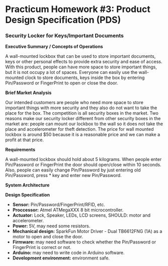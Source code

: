 # Practicum Homework #3: Product Design Specification (PDS)

### Security Locker for Keys/Important Documents


**Executive Summary / Concepts of Operations**

A wall-mounted lockbox that can be used to store important documents, keys or other personal effects to provide 
extra security and ease of access. With this product, people can have more space to store important things, but it is
not occupy a lot of spaces. Everyone can easily use the wall-mounted clock to store documents, keys inside the box by entering 
Pin/Password or FingerPrint to open or close the door.

**Brief Market Analysis**

Our intended customers are people who need more space to store important things with more security and they also do not want to take 
the place for the box.
The competition is all security boxes in the market. Two reasons make our security locker different from other security boxes
in the market are: people can mount our lockbox to the wall so it does not take the place and accelerometer for theft detection.
The price for wall mounted lockbox is around $50 because it is a reasonable price and we can make a profit at that price.

**Requirements**

A wall-mounted lockbox should hold about 5 kilograms. When people enter Pin/Password or FingerPrint the door should open/close
within 10 seconds. Also, people can easily change Pin/Password by just entering old Pin/Password, press * key and enter new Pin/Password.

**System Architecture**




**Design Specification**
- **Sensor:** Pin/Password/FingerPrint/RFID, etc.
- **Proccessor:**  Atmel ATMegaXXX 8 bit microcontroller.
- **Actuator:** Lock, Speaker, LEDs, LCD screens, SHOULD: motor and accelerometer.
- **Power:** 5V, may need some resistors.
- **Mechanical design:** SparkFun Motor Driver - Dual TB6612FNG (1A) as a motor to open and close the door.
- **Firmware:** may need software to check whether the Pin/Password or FingerPrint is correct or not.
- **Arduino:** may need to write code in Arduino software.
- **Development environment:** environment safe.

